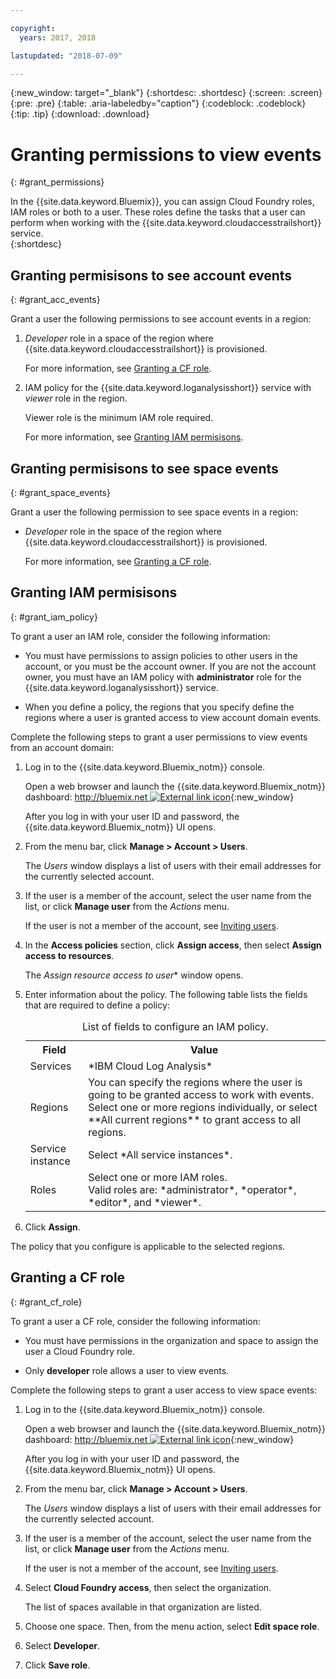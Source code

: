 ```yaml
---

copyright:
  years: 2017, 2018

lastupdated: "2018-07-09"

---
```


{:new_window: target="_blank"}
{:shortdesc: .shortdesc}
{:screen: .screen}
{:pre: .pre}
{:table: .aria-labeledby="caption"}
{:codeblock: .codeblock}
{:tip: .tip}
{:download: .download}


# Granting permissions to view events
{: #grant_permissions}

In the {{site.data.keyword.Bluemix}}, you can assign Cloud Foundry roles, IAM roles or both to a user. These roles define the tasks that a user can perform when working with the {{site.data.keyword.cloudaccesstrailshort}} service.  
{:shortdesc}

## Granting permisisons to see account events
{: #grant_acc_events}

Grant a user the following permissions to see account events in a region:

1. *Developer* role in a space of the region where {{site.data.keyword.cloudaccesstrailshort}} is provisioned. 

    For more information, see [Granting a CF role](/docs/services/cloud-activity-tracker/how-to?topic=cloud-activity-tracker-grant_permissions#grant_cf_role).

2. IAM policy for the {{site.data.keyword.loganalysisshort}} service with *viewer* role in the region. 

    Viewer role is the minimum IAM role required. 
	
	For more information, see [Granting IAM permisisons](/docs/services/cloud-activity-tracker/how-to?topic=cloud-activity-tracker-grant_permissions#grant_iam_policy).


## Granting permisisons to see space events
{: #grant_space_events}

Grant a user the following permission to see space events in a region:

* *Developer* role in the space of the region where {{site.data.keyword.cloudaccesstrailshort}} is provisioned. 

    For more information, see [Granting a CF role](/docs/services/cloud-activity-tracker/how-to?topic=cloud-activity-tracker-grant_permissions#grant_cf_role).


## Granting IAM permisisons
{: #grant_iam_policy}

To grant a user an IAM role, consider the following information:

* You must have permissions to assign policies to other users in the account, or you must be the account owner. If you are not the account owner, you must have an IAM policy with **administrator** role for the {{site.data.keyword.loganalysisshort}} service.

* When you define a policy, the regions that you specify define the regions where a user is granted access to view account domain events.

Complete the following steps to grant a user permissions to view events from an account domain:

1. Log in to the {{site.data.keyword.Bluemix_notm}} console.

    Open a web browser and launch the {{site.data.keyword.Bluemix_notm}} dashboard: [http://bluemix.net ![External link icon](../../../icons/launch-glyph.svg "External link icon")](http://bluemix.net){:new_window}
	
	After you log in with your user ID and password, the {{site.data.keyword.Bluemix_notm}} UI opens.

2. From the menu bar, click **Manage > Account > Users**. 

    The *Users* window displays a list of users with their email addresses for the currently selected account.
	
3. If the user is a member of the account, select the user name from the list, or click **Manage user** from the *Actions* menu.

    If the user is not a member of the account, see [Inviting users](/docs/iam?topic=iam-iamuserinv#iamuserinv).

4. In the **Access policies** section, click **Assign access**, then select **Assign access to resources**.

    The *Assign resource access to user** window opens.

5. Enter information about the policy. The following table lists the fields that are required to define a policy: 

    <table>
	  <caption>List of fields to configure an IAM policy.</caption>
	  <tr>
	    <th>Field</th>
		<th>Value</th>
	  </tr>
	  <tr>
	    <td>Services</td>
		<td>*IBM Cloud Log Analysis*</td>
	  </tr>	  
	  <tr>
	    <td>Regions</td>
		<td>You can specify the regions where the user is going to be granted access to work with events. Select one or more regions individually, or select **All current regions** to grant access to all regions.</td>
	  </tr>
	  <tr>
	    <td>Service instance</td>
		<td>Select *All service instances*.</td>
	  </tr>
	  <tr>
	    <td>Roles</td>
		<td>Select one or more IAM roles. <br>Valid roles are: *administrator*, *operator*, *editor*, and *viewer*.</td>
	  </tr>
     </table>
	
6. Click **Assign**.
	
The policy that you configure is applicable to the selected regions. 


## Granting a CF role
{: #grant_cf_role}

To grant a user a CF role, consider the following information:

* You must have permissions in the organization and space to assign the user a Cloud Foundry role. 

* Only **developer** role allows a user to view events.

Complete the following steps to grant a user access to view space events:

1. Log in to the {{site.data.keyword.Bluemix_notm}} console.

    Open a web browser and launch the {{site.data.keyword.Bluemix_notm}} dashboard: [http://bluemix.net ![External link icon](../../../icons/launch-glyph.svg "External link icon")](http://bluemix.net){:new_window}
	
	After you log in with your user ID and password, the {{site.data.keyword.Bluemix_notm}} UI opens.

2. From the menu bar, click **Manage > Account > Users**. 

    The *Users* window displays a list of users with their email addresses for the currently selected account.
	
3. If the user is a member of the account, select the user name from the list, or click **Manage user** from the *Actions* menu.

    If the user is not a member of the account, see [Inviting users](/docs/iam?topic=iam-iamuserinv#iamuserinv).

4. Select **Cloud Foundry access**, then select the organization.

    The list of spaces available in that organization are listed.

5. Choose one space. Then, from the menu action, select **Edit space role**.

6. Select **Developer**.
	
7. Click **Save role**.




